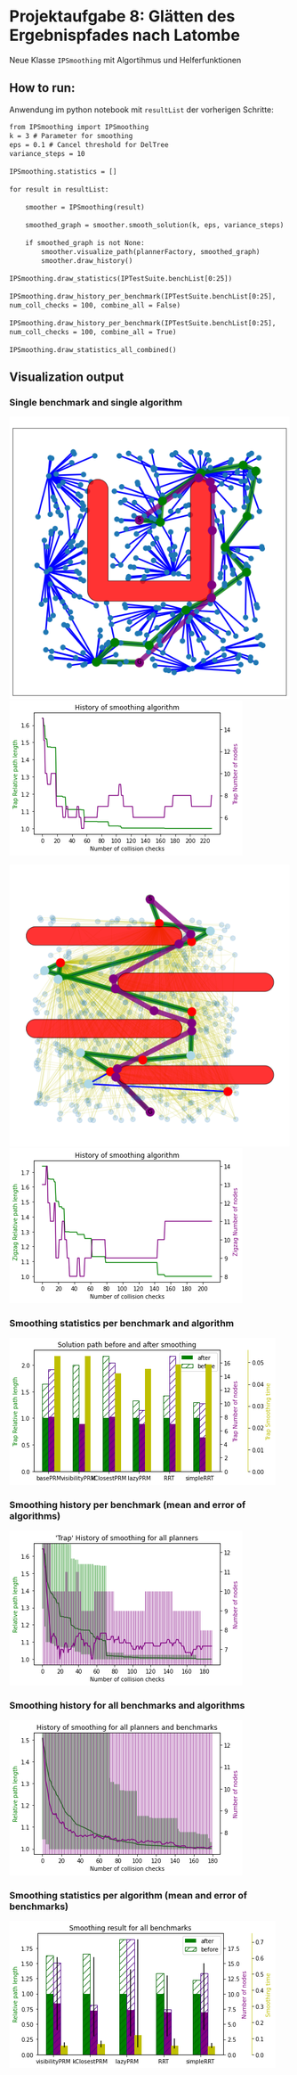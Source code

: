 # Projektaufgabe 8: Glätten des Ergebnispfades nach Latombe

Neue Klasse `IPSmoothing` mit Algortihmus und Helferfunktionen

## How to run:

Anwendung im python notebook mit `resultList` der vorherigen Schritte:

```
from IPSmoothing import IPSmoothing
k = 3 # Parameter for smoothing
eps = 0.1 # Cancel threshold for DelTree
variance_steps = 10

IPSmoothing.statistics = []

for result in resultList:

    smoother = IPSmoothing(result)

    smoothed_graph = smoother.smooth_solution(k, eps, variance_steps)

    if smoothed_graph is not None:
        smoother.visualize_path(plannerFactory, smoothed_graph) 
        smoother.draw_history()

IPSmoothing.draw_statistics(IPTestSuite.benchList[0:25])

IPSmoothing.draw_history_per_benchmark(IPTestSuite.benchList[0:25], num_coll_checks = 100, combine_all = False)

IPSmoothing.draw_history_per_benchmark(IPTestSuite.benchList[0:25], num_coll_checks = 100, combine_all = True)

IPSmoothing.draw_statistics_all_combined()
```

## Visualization output

### Single benchmark and single algorithm

![trap_scene](./docs/trap_scene.png)
![trap_history](./docs/trap_history.png)

![zigzag_scene](./docs/zigzag_scene.png)
![zigzag_history](./docs/zigzag_history.png)

### Smoothing statistics per benchmark and algorithm

![trap_statistics](./docs/trap_statistics.png)

### Smoothing history per benchmark (mean and error of algorithms)

![trap_history_per_benchmark](./docs/trap_history_per_benchmark.png)

### Smoothing history for all benchmarks and algorithms

![all_history](./docs/all_history.png)

### Smoothing statistics per algorithm (mean and error of benchmarks)

![all_statistics](./docs/all_statistics.png)
